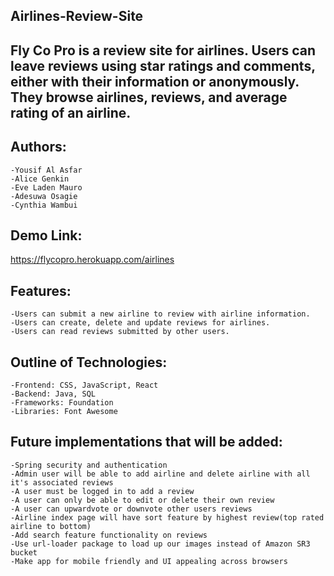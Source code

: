## Airlines-Review-Site

## Fly Co Pro is a review site for airlines. Users can leave reviews using star ratings and comments, either with their information or anonymously. They browse airlines, reviews, and average rating of an airline.

## Authors:
    -Yousif Al Asfar
    -Alice Genkin
    -Eve Laden Mauro
    -Adesuwa Osagie
    -Cynthia Wambui

## Demo Link:
https://flycopro.herokuapp.com/airlines

## Features:
    -Users can submit a new airline to review with airline information.
    -Users can create, delete and update reviews for airlines.
    -Users can read reviews submitted by other users.

## Outline of Technologies:
    -Frontend: CSS, JavaScript, React
    -Backend: Java, SQL
    -Frameworks: Foundation
    -Libraries: Font Awesome

## Future implementations that will be added:
    -Spring security and authentication
    -Admin user will be able to add airline and delete airline with all it's associated reviews
    -A user must be logged in to add a review
    -A user can only be able to edit or delete their own review
    -A user can upwardvote or downvote other users reviews
    -Airline index page will have sort feature by highest review(top rated airline to bottom)
    -Add search feature functionality on reviews
    -Use url-loader package to load up our images instead of Amazon SR3 bucket
    -Make app for mobile friendly and UI appealing across browsers


